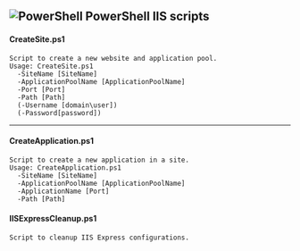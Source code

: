 ## ![PowerShell](https://i-technet.sec.s-msft.com/en-us/Powershell/ux/library/dn966235.Powershell_32.png?Segments=http%3a%2f%2ftechnet.microsoft.com%2flibrary&isLibrary=true&OverwriteHostBase=https%3a%2f%2fmsdn.microsoft.com%2f&isMtpsRequest=true&ThemeBranding=Powershell&HideProfileLink=false&HideProfileText=false) PowerShell IIS scripts

#### CreateSite.ps1
```
Script to create a new website and application pool.
Usage: CreateSite.ps1
  -SiteName [SiteName]
  -ApplicationPoolName [ApplicationPoolName]
  -Port [Port]
  -Path [Path]
  (-Username [domain\user])
  (-Password[password])
```

---

#### CreateApplication.ps1
```
Script to create a new application in a site.
Usage: CreateApplication.ps1
  -SiteName [SiteName]
  -ApplicationPoolName [ApplicationPoolName]
  -ApplicationName [Port]
  -Path [Path]
```

#### IISExpressCleanup.ps1
```
Script to cleanup IIS Express configurations.
````